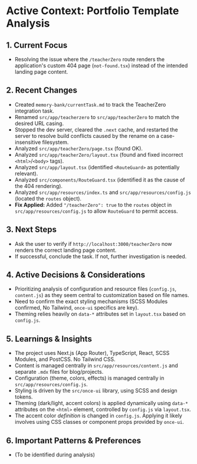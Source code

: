 # Active Context: Portfolio Template Analysis

## 1. Current Focus

*   Resolving the issue where the `/teacherZero` route renders the application's custom 404 page (`not-found.tsx`) instead of the intended landing page content.

## 2. Recent Changes

*   Created `memory-bank/currentTask.md` to track the TeacherZero integration task.
*   Renamed `src/app/teacherzero` to `src/app/teacherZero` to match the desired URL casing.
*   Stopped the dev server, cleared the `.next` cache, and restarted the server to resolve build conflicts caused by the rename on a case-insensitive filesystem.
*   Analyzed `src/app/teacherZero/page.tsx` (found OK).
*   Analyzed `src/app/teacherZero/layout.tsx` (found and fixed incorrect `<html>`/`<body>` tags).
*   Analyzed `src/app/layout.tsx` (identified `<RouteGuard>` as potentially relevant).
*   Analyzed `src/components/RouteGuard.tsx` (identified it as the cause of the 404 rendering).
*   Analyzed `src/app/resources/index.ts` and `src/app/resources/config.js` (located the `routes` object).
*   **Fix Applied:** Added `"/teacherZero": true` to the `routes` object in `src/app/resources/config.js` to allow `RouteGuard` to permit access.

## 3. Next Steps

*   Ask the user to verify if `http://localhost:3000/teacherZero` now renders the correct landing page content.
*   If successful, conclude the task. If not, further investigation is needed.

## 4. Active Decisions & Considerations

*   Prioritizing analysis of configuration and resource files (`config.js`, `content.js`) as they seem central to customization based on file names.
*   Need to confirm the exact styling mechanisms (SCSS Modules confirmed, No Tailwind, `once-ui` specifics are key).
*   Theming relies heavily on `data-*` attributes set in `layout.tsx` based on `config.js`.

## 5. Learnings & Insights

*   The project uses Next.js (App Router), TypeScript, React, SCSS Modules, and PostCSS. No Tailwind CSS.
*   Content is managed centrally in `src/app/resources/content.js` and separate `.mdx` files for blog/projects.
*   Configuration (theme, colors, effects) is managed centrally in `src/app/resources/config.js`.
*   Styling is driven by the `src/once-ui` library, using SCSS and design tokens.
*   Theming (dark/light, accent colors) is applied dynamically using `data-*` attributes on the `<html>` element, controlled by `config.js` via `layout.tsx`.
*   The accent color *definition* is changed in `config.js`. Applying it likely involves using CSS classes or component props provided by `once-ui`.

## 6. Important Patterns & Preferences

*   (To be identified during analysis)
